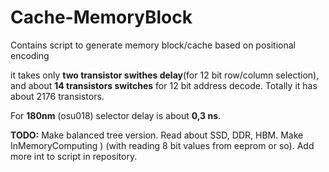 # Cache-MemoryBlock
Contains script to generate memory block/cache based on positional encoding

it takes only **two transistor swithes delay**(for 12 bit row/column selection), and about **14 transistors switches** for 12 bit address decode.
Totally it has about 2176 transistors.

For **180nm** (osu018) selector delay is about **0,3 ns**. 

**TODO:** Make balanced tree version.
Read about SSD, DDR, HBM.
Make InMemoryComputing ) (with reading 8 bit values from eeprom or so).
Add more int to script in repository.
